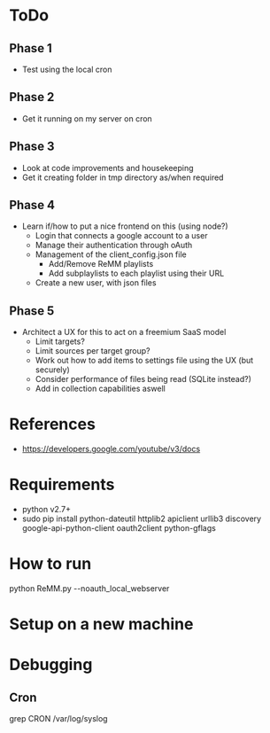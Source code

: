 # ToDo

## Phase 1
* Test using the local cron

## Phase 2
* Get it running on my server on cron

## Phase 3
* Look at code improvements and housekeeping
* Get it creating folder in tmp directory as/when required

## Phase 4
* Learn if/how to put a nice frontend on this (using node?)
  * Login that connects a google account to a user
  * Manage their authentication through oAuth
  * Management of the client_config.json file
    * Add/Remove ReMM playlists
    * Add subplaylists to each playlist using their URL
  * Create a new user, with json files

## Phase 5
* Architect a UX for this to act on a freemium SaaS model
  * Limit targets?
  * Limit sources per target group?
  * Work out how to add items to settings file using the UX (but securely)
  * Consider performance of files being read (SQLite instead?)
  * Add in collection capabilities aswell

# References
* https://developers.google.com/youtube/v3/docs

# Requirements
* python v2.7+
* sudo pip install python-dateutil httplib2 apiclient urllib3 discovery google-api-python-client oauth2client python-gflags

# How to run
python ReMM.py --noauth_local_webserver

# Setup on a new machine

# Debugging
## Cron
grep CRON /var/log/syslog
